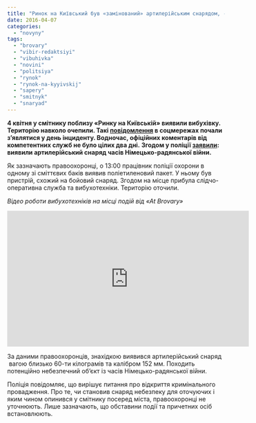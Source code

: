 ```yaml
---
title: "Ринок на Київський був «замінований» артилерійським снарядом, - поліція"
date: 2016-04-07
categories: 
  - "novyny"
tags: 
  - "brovary"
  - "vibir-redaktsiyi"
  - "vibuhivka"
  - "novini"
  - "politsiya"
  - "rynok"
  - "rynok-na-kyyivskij"
  - "sapery"
  - "smitnyk"
  - "snaryad"
---
```


**4 квітня у смітнику поблизу «Ринку на Київській» виявили вибухівку. Територію навколо очепили. Такі [повідомлення](https://www.facebook.com/pravo.znaty.brovary/posts/963151097126470) в соцмережах почали з’являтися у день інциденту. Водночас, офіційних коментарів від компетентних служб не було цілих два дні.** **Згодом у поліції [заявили](http://www.kv.npu.gov.ua/uk/publish/article/198788): виявили артилерійський снаряд часів Німецько-радянської війни.**

Як зазначають правоохоронці, о 13:00 працівник поліції охорони в одному зі сміттєвих баків виявив поліетиленовий пакет. У ньому був пристрій, схожий на бойовий снаряд. Згодом на місце прибула слідчо-оперативна служба та вибухотехніки. Територію оточили.

_Відео роботи вибухотехніків на місці подій від «At Brovary»_

<iframe src="https://www.youtube.com/embed/sPRyy2GEQF8" width="560" height="315" frameborder="0" allowfullscreen="allowfullscreen"></iframe>

За даними правоохоронців, знахідкою виявився артилерійський снаряд  вагою близько 60-ти кілограмів та калібром 152 мм. Походить потенційно небезпечний об’єкт із часів Німецько-радянської війни.

Поліція повідомляє, що вирішує питання про відкриття кримінального провадження. Про те, чи становив снаряд небезпеку для оточуючих і яким чином опинився у смітнику посеред міста, правоохоронці не уточнюють. Лише зазначають, що обставини події та причетних осіб встановлюють.
